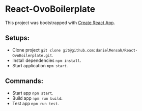 # React-OvoBoilerplate

This project was bootstrapped with [Create React App](https://github.com/facebookincubator/create-react-app).

## Setups:
* Clone project `git clone git@github.com:danielMensah/React-OvoBoilerplate.git`.
* Install dependencies `npm install`.
* Start application `npm start`.

## Commands:
* Start app `npm start`.
* Build app `npm run build`.
* Test app `npm run test`.
